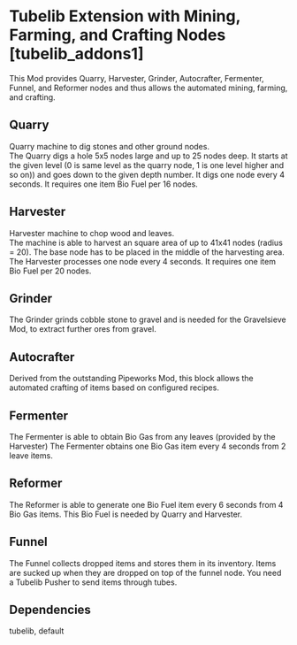 # Tubelib Extension with Mining, Farming, and Crafting Nodes \[tubelib_addons1\]

This Mod provides Quarry, Harvester, Grinder, Autocrafter, Fermenter, Funnel, and Reformer nodes and thus allows
the automated mining, farming, and crafting.

## Quarry
Quarry machine to dig stones and other ground nodes.  
The Quarry digs a hole 5x5 nodes large and up to 25 nodes deep.
It starts at the given level (0 is same level as the quarry node,
1 is one level higher and so on)) and goes down to the given depth number.
It digs one node every 4 seconds. It requires one item Bio Fuel per 16 nodes.

## Harvester
Harvester machine to chop wood and leaves.  
The machine is able to harvest an square area of up to 41x41 nodes (radius = 20).
The base node has to be placed in the middle of the harvesting area.
The Harvester processes one node every 4 seconds. 
It requires one item Bio Fuel per 20 nodes.

## Grinder
The Grinder grinds cobble stone to gravel and is needed for the Gravelsieve Mod, to extract further ores from gravel.

## Autocrafter
Derived from the outstanding Pipeworks Mod, this block allows the automated crafting of items based on 
configured recipes.

## Fermenter
The Fermenter is able to obtain Bio Gas from any leaves (provided by the Harvester)
The Fermenter obtains one Bio Gas item every 4 seconds from 2 leave items.

## Reformer
The Reformer is able to generate one Bio Fuel item every 6 seconds from 4 Bio Gas items.
This Bio Fuel is needed by Quarry and Harvester.

## Funnel
The Funnel collects dropped items and stores them in its inventory. 
Items are sucked up when they are dropped on top of the funnel node.
You need a Tubelib Pusher to send items through tubes.


## Dependencies
tubelib, default  

